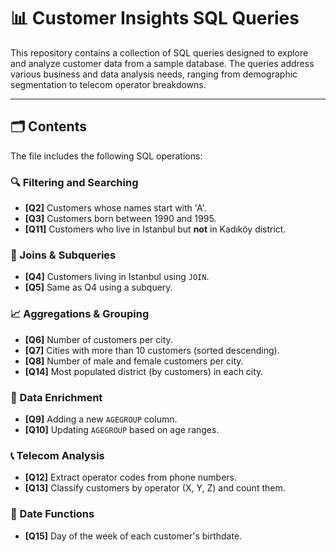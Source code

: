 # 📊 Customer Insights SQL Queries

This repository contains a collection of SQL queries designed to explore and analyze customer data from a sample database. The queries address various business and data analysis needs, ranging from demographic segmentation to telecom operator breakdowns.

---

## 🗂️ Contents

The file includes the following SQL operations:

### 🔍 Filtering and Searching
- **[Q2]** Customers whose names start with 'A'.
- **[Q3]** Customers born between 1990 and 1995.
- **[Q11]** Customers who live in Istanbul but **not** in Kadıköy district.

### 🔗 Joins & Subqueries
- **[Q4]** Customers living in Istanbul using `JOIN`.
- **[Q5]** Same as Q4 using a subquery.

### 📈 Aggregations & Grouping
- **[Q6]** Number of customers per city.
- **[Q7]** Cities with more than 10 customers (sorted descending).
- **[Q8]** Number of male and female customers per city.
- **[Q14]** Most populated district (by customers) in each city.

### 🧠 Data Enrichment
- **[Q9]** Adding a new `AGEGROUP` column.
- **[Q10]** Updating `AGEGROUP` based on age ranges.

### 📞 Telecom Analysis
- **[Q12]** Extract operator codes from phone numbers.
- **[Q13]** Classify customers by operator (X, Y, Z) and count them.

### 📅 Date Functions
- **[Q15]** Day of the week of each customer's birthdate.

